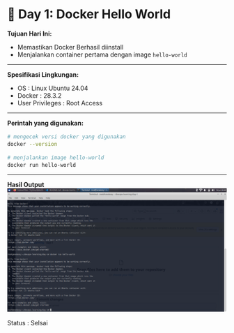 # 🐳 Day 1: Docker Hello World
**Tujuan Hari Ini:**
- Memastikan Docker Berhasil diinstall
- Menjalankan container pertama dengan image `hello-world`
---
**Spesifikasi Lingkungan:**
- OS : Linux Ubuntu 24.04
- Docker : 28.3.2
- User Privileges : Root Access
---
**Perintah yang digunakan:**
```bash
# mengecek versi docker yang digunakan
docker --version
```
```bash
# menjalankan image hello-world
docker run hello-world
```
---
**Hasil Output**
![Hello-World](https://raw.githubusercontent.com/TryXHackMe/docker-learning/refs/heads/main/day-1/Screenshot_2025-07-18_08-41-08.png)

Status : Selsai
